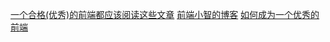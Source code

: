 [一个合格(优秀)的前端都应该阅读这些文章](https://juejin.im/post/5d387f696fb9a07eeb13ea60)
[前端小智的博客](https://github.com/qq449245884/xiaozhi)
[如何成为一个优秀的前端](https://juejin.im/post/5d3a6d9e51882570d50f5566)